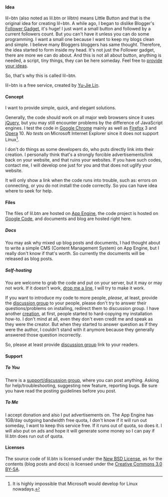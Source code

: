 #### Idea

lil∘btn (also noted as lil.btn or lilbtn) means Little Button and that is the original idea for creating lil∘btn. A while ago, I began to dislike Blogger's [Follower Gadget][follower-gadget], it's huge! I just want a small button and followed by a current followers count. But you can't have it unless you can do some programming. I want a small one because I want to keep my blogs clean and simple. I believe many Bloggers bloggers has same thought. Therefore, the idea started to form inside my head. It's not just the Follower gadget, there are more we can do about. And this is not all about button, anything is needed, a script, tiny things, they can be here someday. Feel free to [provide your ideas][group].

So, that's why this is called lil∘btn.

lil∘btn is a free service, created by [Yu-Jie Lin][yjl].

[follower-gadget]: http://buzz.blogger.com/2008/08/show-off-your-followers.html
[yjl]: http://j.mp/livibetter

#### Concept

I want to provide simple, quick, and elegant solutions.

Generally, the code should work on all major web browsers since it uses [jQuery][jquery], but you may still encounter problems by the difference of JavaScript engines. I test the code in [Google Chrome][chrome] mainly as well as [Firefox][firefox] 3 and [Opera][opear] 10. *No tests* on Microsoft Internet Explorer since it does not support Linux[^noie].

I don't do things as some developers do, who puts directly link into their creation. I personally think that's a strongly forcible advertisements/link back on your website, and that ruins your websites. If you have such codes, contact me, I will develop one just for you and that does not uglify your website.

It will only show a link when the code runs into trouble, such as: errors on connecting, or you do not install the code correctly. So you can have idea where to seek for help.

[jquery]: http://jquery.com
[chrome]: http://www.google.com/chrome
[firefox]: http://www.mozilla.com/firefox/
[opear]: http://www.opera.com/
[^noie]: It is highly impossible that Microsoft would develop for Linux nowadays.

#### Files

The files of lil.btn are hosted on [App Engine][lilbtn], the code project is hosted on [Google Code][code], and documents and blog are hosted right here.

##### Docs

You may ask why mixed up blog posts and documents, I had thought about to write a simple CMS (Content Management System) on App Engine, but I really don't know if that's worth. So currently the documents will be released as blog posts.

##### Self-hosting

You are welcome to grab the code and put on your server, but it may or may not work. If it doesn't work, [drop me a line][group], I will try to make it work.

If you want to introduce my code to more people, *please*, at least, provide the [discussion group][group] to your people, please don't try to answer their questions/problems on installing, redirect them to discussion group. I have another [creation][brps], at first, people started to hard-copying my installation how-to. I don't mind at all, even they don't even credit me and speak as they were the creator. But when they started to answer question as if they were the author, I couldn't stand with it anymore because they generally answered those question incorrectly.

So, please at least provide [discussion group][group] link to your readers.

[brps]: http://brps.appspot.com

#### Support

##### To You

There is a [support/discussion group][group], where you can post anything. Asking for help/troubleshooting, suggesting new feature, reporting bugs. Be sure you have read the posting guidelines before you post.

##### To Me

I accept donation and also I put advertisements on. The App Engine has 1GB/day outgoing bandwidth free quota, I don't know if it will run out someday, I want to keep this service free. If it runs out of quota, so does it. I will also put on ads and hope it will generate some money so I can pay if lil.btn does run out of quota.

#### Licenses

The source code of lil.btn is licensed under the [New BSD License][COPYING], as for the contents (blog posts and docs) is licensed under the [Creative Commons 3.0 BY-SA][ccbysa].

[group]: http://groups.google.com/group/lilbtn
[lilbtn]: http://lilbtn.appspot.com
[COPYING]: http://lilbtn.appspot.com/COPYING
[code]: http://code.google.com/p/lilbtn/
[ccbysa]: http://creativecommons.org/licenses/by-sa/3.0/
